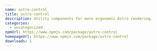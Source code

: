 ```yaml
---
name: astro-control
title: astro-control
description: Utility components for more ergonomic Astro rendering.
categories:
  - uncategorized
npmUrl: https://www.npmjs.com/package/astro-control
homepageUrl: https://www.npmjs.com/package/astro-control
downloads: 1
---
```

